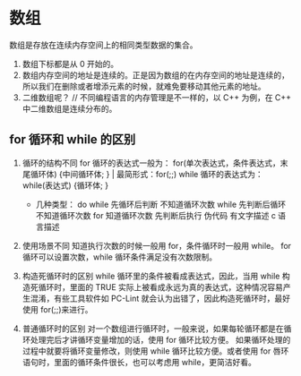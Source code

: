 # 数组

  数组是存放在连续内存空间上的相同类型数据的集合。

  1. 数组下标都是从 0 开始的。
  2. 数组内存空间的地址是连续的。正是因为数组的在内存空间的地址是连续的，所以我们在删除或者增添元素的时候，就难免要移动其他元素的地址。
  3. 二维数组呢？ // 不同编程语言的内存管理是不一样的，以 C++ 为例，在 C++ 中二维数组是连续分布的。

## for 循环和 while 的区别

1. 循环的结构不同
   for 循环的表达式一般为： for(单次表达式，条件表达式，末尾循环体) {中间循环体; } | 最简形式：for(;;)
   while 循环的表达式为： while(表达式) {循环体; }

   - 几种类型：
     do while 先循环后判断 不知道循环次数
     while 先判断后循环 不知道循环次数
     for 知道循环次数 先判断后执行
     伪代码 有文字描述 c 语言描述

2. 使用场景不同
   知道执行次数的时候一般用 for，条件循环时一般用 while。
   for 循环可以设置次数，while 循环条件满足没有次数限制。

3. 构造死循环时的区别
   while 循环里的条件被看成表达式，因此，当用 while 构造死循环时，里面的 TRUE 实际上被看成永远为真的表达式，这种情况容易产生混淆，有些工具软件如 PC-Lint 就会认为出错了，因此构造死循环时，最好使用 for(;;)来进行。

4. 普通循环时的区别
   对一个数组进行循环时，一般来说，如果每轮循环都是在循环处理完后才讲循环变量增加的话，使用 for 循环比较方便。
   如果循环处理的过程中就要将循环变量修改，则使用 while 循环比较方便。或者使用 for 唇环语句时，里面的循环条件很长，也可以考虑用 while，更简洁好看。

